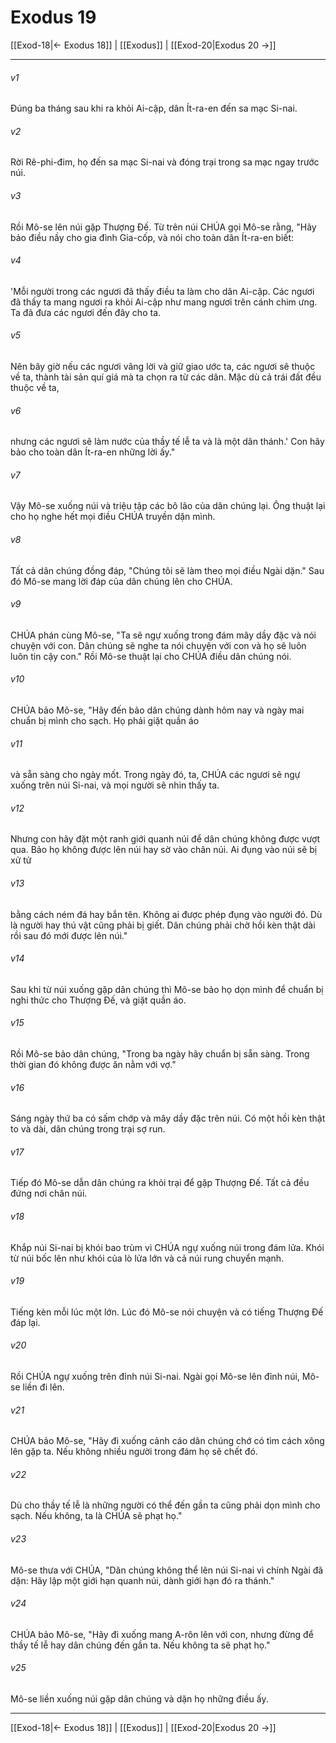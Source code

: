 # Exodus 19

[[Exod-18|← Exodus 18]] | [[Exodus]] | [[Exod-20|Exodus 20 →]]
***



###### v1 
Đúng ba tháng sau khi ra khỏi Ai-cập, dân Ít-ra-en đến sa mạc Si-nai. 

###### v2 
Rời Rê-phi-đim, họ đến sa mạc Si-nai và đóng trại trong sa mạc ngay trước núi. 

###### v3 
Rồi Mô-se lên núi gặp Thượng Đế. Từ trên núi CHÚA gọi Mô-se rằng, "Hãy bảo điều nầy cho gia đình Gia-cốp, và nói cho toàn dân Ít-ra-en biết: 

###### v4 
'Mỗi người trong các ngươi đã thấy điều ta làm cho dân Ai-cập. Các ngươi đã thấy ta mang ngươi ra khỏi Ai-cập như mang ngươi trên cánh chim ưng. Ta đã đưa các ngươi đến đây cho ta. 

###### v5 
Nên bây giờ nếu các ngươi vâng lời và giữ giao ước ta, các ngươi sẽ thuộc về ta, thành tài sản quí giá mà ta chọn ra từ các dân. Mặc dù cả trái đất đều thuộc về ta, 

###### v6 
nhưng các ngươi sẽ làm nước của thầy tế lễ ta và là một dân thánh.' Con hãy bảo cho toàn dân Ít-ra-en những lời ấy." 

###### v7 
Vậy Mô-se xuống núi và triệu tập các bô lão của dân chúng lại. Ông thuật lại cho họ nghe hết mọi điều CHÚA truyền dặn mình. 

###### v8 
Tất cả dân chúng đồng đáp, "Chúng tôi sẽ làm theo mọi điều Ngài dặn." Sau đó Mô-se mang lời đáp của dân chúng lên cho CHÚA. 

###### v9 
CHÚA phán cùng Mô-se, "Ta sẽ ngự xuống trong đám mây dầy đặc và nói chuyện với con. Dân chúng sẽ nghe ta nói chuyện với con và họ sẽ luôn luôn tin cậy con." Rồi Mô-se thuật lại cho CHÚA điều dân chúng nói. 

###### v10 
CHÚA bảo Mô-se, "Hãy đến bảo dân chúng dành hôm nay và ngày mai chuẩn bị mình cho sạch. Họ phải giặt quần áo 

###### v11 
và sẵn sàng cho ngày mốt. Trong ngày đó, ta, CHÚA các ngươi sẽ ngự xuống trên núi Si-nai, và mọi người sẽ nhìn thấy ta. 

###### v12 
Nhưng con hãy đặt một ranh giới quanh núi để dân chúng không được vượt qua. Bảo họ không được lên núi hay sờ vào chân núi. Ai đụng vào núi sẽ bị xử tử 

###### v13 
bằng cách ném đá hay bắn tên. Không ai được phép đụng vào người đó. Dù là người hay thú vật cũng phải bị giết. Dân chúng phải chờ hồi kèn thật dài rồi sau đó mới được lên núi." 

###### v14 
Sau khi từ núi xuống gặp dân chúng thì Mô-se bảo họ dọn mình để chuẩn bị nghi thức cho Thượng Đế, và giặt quần áo. 

###### v15 
Rồi Mô-se bảo dân chúng, "Trong ba ngày hãy chuẩn bị sẵn sàng. Trong thời gian đó không được ăn nằm với vợ." 

###### v16 
Sáng ngày thứ ba có sấm chớp và mây dầy đặc trên núi. Có một hồi kèn thật to và dài, dân chúng trong trại sợ run. 

###### v17 
Tiếp đó Mô-se dẫn dân chúng ra khỏi trại để gặp Thượng Đế. Tất cả đều đứng nơi chân núi. 

###### v18 
Khắp núi Si-nai bị khói bao trùm vì CHÚA ngự xuống núi trong đám lửa. Khói từ núi bốc lên như khói của lò lửa lớn và cả núi rung chuyển mạnh. 

###### v19 
Tiếng kèn mỗi lúc một lớn. Lúc đó Mô-se nói chuyện và có tiếng Thượng Đế đáp lại. 

###### v20 
Rồi CHÚA ngự xuống trên đỉnh núi Si-nai. Ngài gọi Mô-se lên đỉnh núi, Mô-se liền đi lên. 

###### v21 
CHÚA bảo Mô-se, "Hãy đi xuống cảnh cáo dân chúng chớ có tìm cách xông lên gặp ta. Nếu không nhiều người trong đám họ sẽ chết đó. 

###### v22 
Dù cho thầy tế lễ là những người có thể đến gần ta cũng phải dọn mình cho sạch. Nếu không, ta là CHÚA sẽ phạt họ." 

###### v23 
Mô-se thưa với CHÚA, "Dân chúng không thể lên núi Si-nai vì chính Ngài đã dặn: Hãy lập một giới hạn quanh núi, dành giới hạn đó ra thánh." 

###### v24 
CHÚA bảo Mô-se, "Hãy đi xuống mang A-rôn lên với con, nhưng đừng để thầy tế lễ hay dân chúng đến gần ta. Nếu không ta sẽ phạt họ." 

###### v25 
Mô-se liền xuống núi gặp dân chúng và dặn họ những điều ấy.

***
[[Exod-18|← Exodus 18]] | [[Exodus]] | [[Exod-20|Exodus 20 →]]
